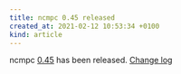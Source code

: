 ```yaml
---
title: ncmpc 0.45 released
created_at: 2021-02-12 10:53:34 +0100
kind: article
---
```


ncmpc [0.45](/download/ncmpc/0/ncmpc-0.45.tar.xz) has been released.
[Change log](https://raw.githubusercontent.com/MusicPlayerDaemon/ncmpc/v0.45/NEWS)
